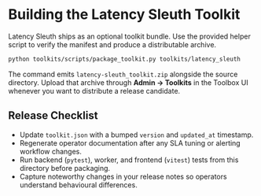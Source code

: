 # Building the Latency Sleuth Toolkit

Latency Sleuth ships as an optional toolkit bundle. Use the provided helper script to verify the manifest and produce a distributable archive.

```bash
python toolkits/scripts/package_toolkit.py toolkits/latency_sleuth
```

The command emits `latency-sleuth_toolkit.zip` alongside the source directory. Upload that archive through **Admin → Toolkits** in the Toolbox UI whenever you want to distribute a release candidate.

## Release Checklist
- Update `toolkit.json` with a bumped `version` and `updated_at` timestamp.
- Regenerate operator documentation after any SLA tuning or alerting workflow changes.
- Run backend (`pytest`), worker, and frontend (`vitest`) tests from this directory before packaging.
- Capture noteworthy changes in your release notes so operators understand behavioural differences.
